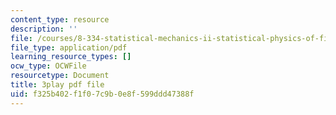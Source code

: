 ```yaml
---
content_type: resource
description: ''
file: /courses/8-334-statistical-mechanics-ii-statistical-physics-of-fields-spring-2014/f325b402f1f07c9b0e8f599ddd47388f_vhLqp3eIkU4.pdf
file_type: application/pdf
learning_resource_types: []
ocw_type: OCWFile
resourcetype: Document
title: 3play pdf file
uid: f325b402-f1f0-7c9b-0e8f-599ddd47388f
---
```

